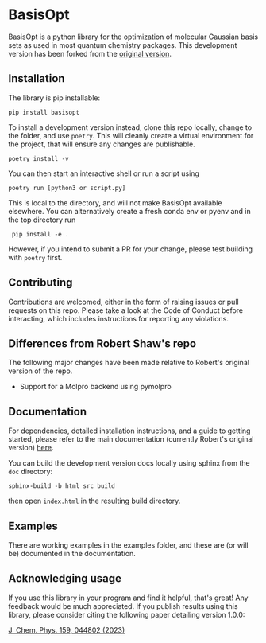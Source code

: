 # BasisOpt

BasisOpt is a python library for the optimization of molecular Gaussian basis sets as used in most quantum chemistry packages. This development version has been forked from the [original version](https://github.com/robashaw/basisopt). 

## Installation

The library is pip installable:

	pip install basisopt

To install a development version instead, clone this repo locally, change to the folder, and use `poetry`. This will cleanly create a virtual environment for the project, that will ensure any changes are publishable. 

	poetry install -v 

You can then start an interactive shell or run a script using 

	poetry run [python3 or script.py]

This is local to the directory, and will not make BasisOpt available elsewhere. You can alternatively create a fresh conda env or pyenv and in the top directory run

	 pip install -e .

However, if you intend to submit a PR for your change, please test building with `poetry` first. 

## Contributing

Contributions are welcomed, either in the form of raising issues or pull requests on this repo. Please take a look at the Code of Conduct before interacting, which includes instructions for reporting any violations.

## Differences from Robert Shaw's repo

The following major changes have been made relative to Robert's original version of the repo.

- Support for a Molpro backend using pymolpro

## Documentation

For dependencies, detailed installation instructions, and a guide to getting started, please refer to the main documentation (currently Robert's original version) [here](https://basisopt.readthedocs.io/en/latest/index.html).

You can build the development version docs locally using sphinx from the ``doc`` directory:

	sphinx-build -b html src build

then open ``index.html`` in the resulting build directory.

## Examples

There are working examples in the examples folder, and these are (or will be) documented in the documentation. 

## Acknowledging usage

If you use this library in your program and find it helpful, that's great! Any feedback would be much appreciated. If you publish results using this library, please consider citing the following paper detailing version 1.0.0:

[J. Chem. Phys. 159, 044802 (2023)](https://doi.org/10.1063/5.0157878)
